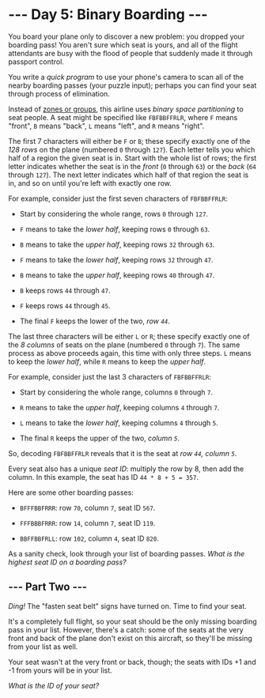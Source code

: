 # --- Day 5: Binary Boarding ---

You board your plane only to discover a new problem: you dropped your boarding pass! You aren't sure which seat is yours, and all of the flight attendants are busy with the flood of people that suddenly made it through passport control.

You write a *quick program* to use your phone's camera to scan all of the nearby boarding passes (your puzzle input); perhaps you can find your seat through process of elimination.

Instead of [zones or groups](https://www.youtube.com/watch?v=oAHbLRjF0vo), this airline uses *binary space partitioning* to seat people. A seat might be specified like `FBFBBFFRLR`, where `F` means "front", `B` means "back", `L` means "left", and `R` means "right".

The first 7 characters will either be `F` or `B`; these specify exactly one of the *128 rows* on the plane (numbered `0` through `127`). Each letter tells you which half of a region the given seat is in. Start with the whole list of rows; the first letter indicates whether the seat is in the *front* (`0` through `63`) or the *back* (`64` through `127`). The next letter indicates which half of that region the seat is in, and so on until you're left with exactly one row.

For example, consider just the first seven characters of `FBFBBFFRLR`:


 - Start by considering the whole range, rows `0` through `127`.

 - `F` means to take the *lower half*, keeping rows `0` through `63`.

 - `B` means to take the *upper half*, keeping rows `32` through `63`.

 - `F` means to take the *lower half*, keeping rows `32` through `47`.

 - `B` means to take the *upper half*, keeping rows `40` through `47`.

 - `B` keeps rows `44` through `47`.

 - `F` keeps rows `44` through `45`.

 - The final `F` keeps the lower of the two, *row `44`*.


The last three characters will be either `L` or `R`; these specify exactly one of the *8 columns* of seats on the plane (numbered `0` through `7`). The same process as above proceeds again, this time with only three steps.  `L` means to keep the *lower half*, while `R` means to keep the *upper half*.

For example, consider just the last 3 characters of `FBFBBFFRLR`:


 - Start by considering the whole range, columns `0` through `7`.

 - `R` means to take the *upper half*, keeping columns `4` through `7`.

 - `L` means to take the *lower half*, keeping columns `4` through `5`.

 - The final `R` keeps the upper of the two, *column `5`*.


So, decoding `FBFBBFFRLR` reveals that it is the seat at *row `44`, column `5`*.

Every seat also has a unique *seat ID*: multiply the row by 8, then add the column. In this example, the seat has ID `44 * 8 + 5 = 357`.

Here are some other boarding passes:


 - `BFFFBBFRRR`: row `70`, column `7`, seat ID `567`.

 - `FFFBBBFRRR`: row `14`, column `7`, seat ID `119`.

 - `BBFFBBFRLL`: row `102`, column `4`, seat ID `820`.


As a sanity check, look through your list of boarding passes. *What is the highest seat ID on a boarding pass?*

## --- Part Two ---

*Ding!* The "fasten seat belt" signs have turned on. Time to find your seat.

It's a completely full flight, so your seat should be the only missing boarding pass in your list.  However, there's a catch: some of the seats at the very front and back of the plane don't exist on this aircraft, so they'll be missing from your list as well.

Your seat wasn't at the very front or back, though; the seats with IDs +1 and -1 from yours will be in your list.

*What is the ID of your seat?*

